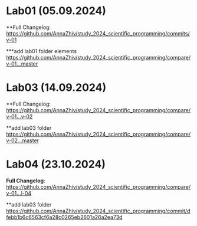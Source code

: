 # Lab01 (05.09.2024)

**Full Changelog: https://github.com/AnnaZhiv/study_2024_scientific_programming/commits/v-01

***add lab01 folder elements https://github.com/AnnaZhiv/study_2024_scientific_programming/compare/v-01...master

# Lab03 (14.09.2024)

**Full Changelog: https://github.com/AnnaZhiv/study_2024_scientific_programming/compare/v-01...v-02

**add lab03 folder https://github.com/AnnaZhiv/study_2024_scientific_programming/compare/v-02...master 

# Lab04 (23.10.2024)

**Full Changelog**: https://github.com/AnnaZhiv/study_2024_scientific_programming/compare/v-01...l-04

**add lab03 folder https://github.com/AnnaZhiv/study_2024_scientific_programming/commit/dfebb1b6c6563cf6a28c0265eb2601a26a2ea73d 




